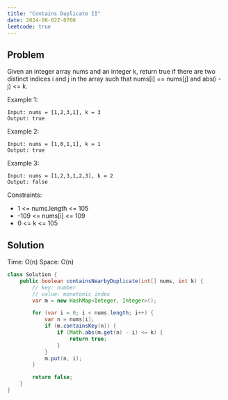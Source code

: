 ```yaml
---
title: "Contains Duplicate II"
date: 2024-08-02Z-0700
leetcode: true
---
```


## Problem

Given an integer array nums and an integer k, return true if there are two distinct indices i and j in the array such that nums[i] == nums[j] and abs(i - j) <= k.

Example 1:

```text
Input: nums = [1,2,3,1], k = 3
Output: true
```

Example 2:

```text
Input: nums = [1,0,1,1], k = 1
Output: true
```

Example 3:

```text
Input: nums = [1,2,3,1,2,3], k = 2
Output: false
```

Constraints:

- 1 <= nums.length <= 105
- -109 <= nums[i] <= 109
- 0 <= k <= 105

## Solution

Time: O(n)
Space: O(n)

```java
class Solution {
    public boolean containsNearbyDuplicate(int[] nums, int k) {
        // key: number
        // value: monotonic index
        var m = new HashMap<Integer, Integer>();

        for (var i = 0; i < nums.length; i++) {
            var n = nums[i];
            if (m.containsKey(n)) {
                if (Math.abs(m.get(n) - i) <= k) {
                    return true;
                }
            }
            m.put(n, i);
        }

        return false;
    }
}
```
